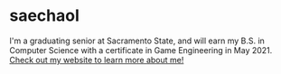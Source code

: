 # saechaol

I'm a graduating senior at Sacramento State, and will earn my B.S. in Computer Science with a certificate in Game Engineering in May 2021. [Check out my website to learn more about me!](https://saechaol.com)
